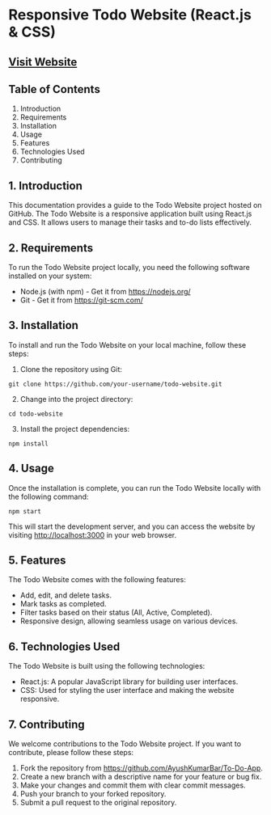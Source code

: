 <h1>Responsive Todo Website (React.js & CSS)</h1>
<h2><a href = "https://ayushkumarbar.github.io/To-Do-App/">Visit Website</a></h2>
    <h2>Table of Contents</h2>
    <ol>
        <li>Introduction</li>
        <li>Requirements</li>
        <li>Installation</li>
        <li>Usage</li>
        <li>Features</li>
        <li>Technologies Used</li>
        <li>Contributing</li>

   </ol>
    <h2>1. Introduction</h2>
    <p>
        This documentation provides a guide to the Todo Website project hosted on GitHub. The Todo Website is a
        responsive application built using React.js and CSS. It allows users to manage their tasks and to-do lists
        effectively.
    </p>

   <h2>2. Requirements</h2>
    <p>
        To run the Todo Website project locally, you need the following software installed on your system:
    </p>
    <ul>
        <li>Node.js (with npm) - Get it from <a href="https://nodejs.org/">https://nodejs.org/</a></li>
        <li>Git - Get it from <a href="https://git-scm.com/">https://git-scm.com/</a></li>
    </ul>
    <h2>3. Installation</h2>
    <p>
        To install and run the Todo Website on your local machine, follow these steps:
    </p>
    <ol>
        <li>Clone the repository using Git:</li>
    </ol>
    <pre><code>git clone https://github.com/your-username/todo-website.git</code></pre>
    <ol start="2">
        <li>Change into the project directory:</li>
    </ol>
    <pre><code>cd todo-website</code></pre>
    <ol start="3">
        <li>Install the project dependencies:</li>
    </ol>
    <pre><code>npm install</code></pre>
    <h2>4. Usage</h2>
    <p>
        Once the installation is complete, you can run the Todo Website locally with the following command:
    </p>
    <pre><code>npm start</code></pre>
    <p>
        This will start the development server, and you can access the website by visiting
        <a href="http://localhost:3000">http://localhost:3000</a> in your web browser.
    </p>
    <h2>5. Features</h2>
    <p>
        The Todo Website comes with the following features:
    </p>
    <ul>
        <li>Add, edit, and delete tasks.</li>
        <li>Mark tasks as completed.</li>
        <li>Filter tasks based on their status (All, Active, Completed).</li>
        <li>Responsive design, allowing seamless usage on various devices.</li>
    </ul>

   <h2>6. Technologies Used</h2>
    <p>
        The Todo Website is built using the following technologies:
    </p>
    <ul>
        <li>React.js: A popular JavaScript library for building user interfaces.</li>
        <li>CSS: Used for styling the user interface and making the website responsive.</li>
    </ul>

  <h2>7. Contributing</h2>
    <p>
        We welcome contributions to the Todo Website project. If you want to contribute, please follow these steps:
    </p>
    <ol>
        <li>Fork the repository from <a href="https://github.com/your-username/todo-website">https://github.com/AyushKumarBar/To-Do-App</a>.</li>
        <li>Create a new branch with a descriptive name for your feature or bug fix.</li>
        <li>Make your changes and commit them with clear commit messages.</li>
        <li>Push your branch to your forked repository.</li>
        <li>Submit a pull request to the original repository.</li>
    </ol>
